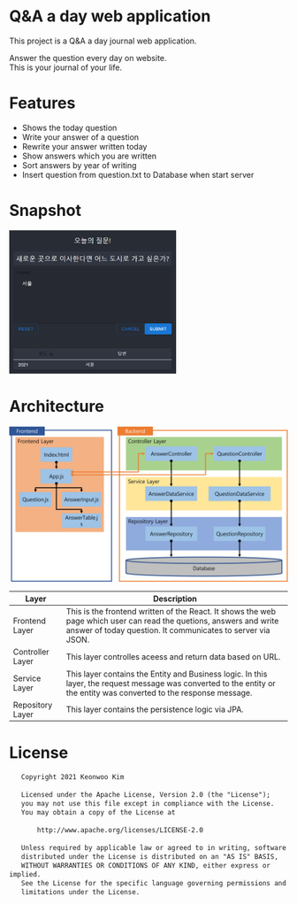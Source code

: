 # Q&A a day web application
This project is a Q&A a day journal web application.

Answer the question every day on website.\
This is your journal of your life.

# Features
- Shows the today question
- Write your answer of a question
- Rewrite your answer written today
- Show answers which you are written
- Sort answers by year of writing
- Insert question from question.txt to Database when start server

# Snapshot
<img src="snapshot/img.png" alt="img.png" style="width: 60%;" />

# Architecture
![architecture.png](snapshot/architecture.png)

| Layer            | Description                                                  |
| ---------------- | ------------------------------------------------------------ |
| Frontend Layer   | This is the frontend written of the React. It shows the web page which user can read the quetions, answers and write answer of today question. It communicates to server via JSON. |
| Controller Layer | This layer controlles aceess and return data based on URL.   |
| Service Layer    | This layer contains the Entity and Business logic. In this layer, the request message was converted to the entity or the entity was converted to the response message. |
| Repository Layer | This layer contains the persistence logic via JPA.           |


# License
```
   Copyright 2021 Keonwoo Kim

   Licensed under the Apache License, Version 2.0 (the "License");
   you may not use this file except in compliance with the License.
   You may obtain a copy of the License at

       http://www.apache.org/licenses/LICENSE-2.0

   Unless required by applicable law or agreed to in writing, software
   distributed under the License is distributed on an "AS IS" BASIS,
   WITHOUT WARRANTIES OR CONDITIONS OF ANY KIND, either express or implied.
   See the License for the specific language governing permissions and
   limitations under the License.
```